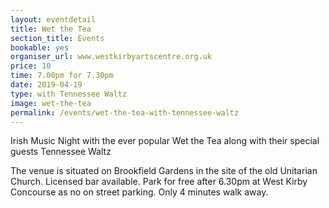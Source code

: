 ```yaml
---
layout: eventdetail
title: Wet the Tea
section_title: Events
bookable: yes
organiser_url: www.westkirbyartscentre.org.uk
price: 10
time: 7.00pm for 7.30pm
date: 2019-04-19
type: with Tennessee Waltz
image: wet-the-tea
permalink: /events/wet-the-tea-with-tennessee-waltz
---
```


Irish Music Night with the ever popular Wet the Tea along with their special guests Tennessee Waltz

The venue is situated on Brookfield Gardens in the site of the old Unitarian Church. Licensed bar available. Park for free after 6.30pm at West Kirby Concourse as no on street parking. Only 4 minutes walk away.
